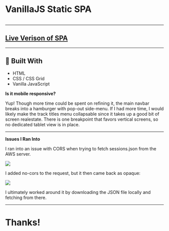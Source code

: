 # VanillaJS Static SPA
```

```
---
## [Live Verison of SPA](https://markcmurphy.github.io/planview-SPA/index.html)
---
## 🔨 Built With 

- HTML 
- CSS / CSS Grid 
- Vanilla JavaScript

**Is it mobile responsive?**

Yup! Though more time could be spent on refining it, the main navbar breaks into a hamburger with pop-out side-menu. If I had more time, I would likely make the track titles menu collapsable since it takes up a good bit of screen realestate. There is one breakpoint that favors vertical screens, so no dedicated tablet view is in place.  

---

**Issues I Ran Into**

I ran into an issue with CORS when trying to fetch sessions.json from the AWS server. 

<img src="https://i.imgur.com/Yuq3qA7.png">

I added no-cors to the request, but it then came back as opaque:

<img src="https://i.imgur.com/0c3mwSz.png">

I ultimately worked around it by downloading the JSON file locally and fetching from there. 

---

# Thanks! 
